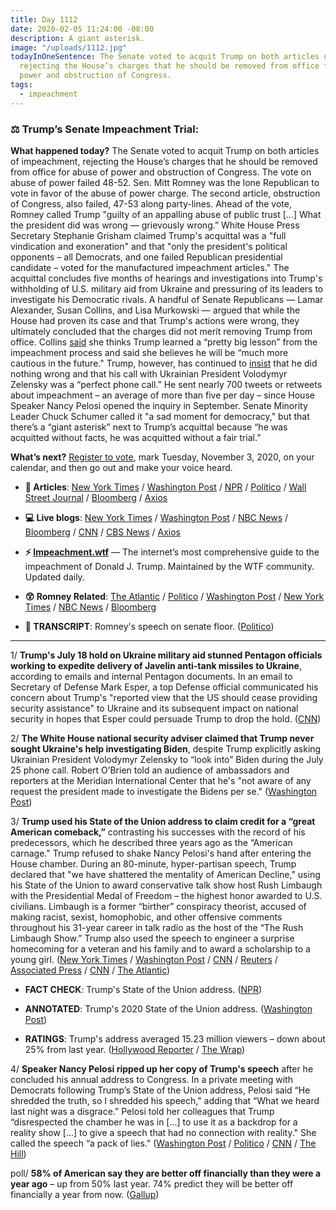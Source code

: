 ```yaml
---
title: Day 1112
date: 2020-02-05 11:24:00 -08:00
description: A giant asterisk.
image: "/uploads/1112.jpg"
todayInOneSentence: The Senate voted to acquit Trump on both articles of impeachment,
  rejecting the House’s charges that he should be removed from office for abuse of
  power and obstruction of Congress.
tags:
  - impeachment
---
```


### ⚖️ Trump’s Senate Impeachment Trial:

**What happened today?** The Senate voted to acquit Trump on both articles of impeachment, rejecting the House’s charges that he should be removed from office for abuse of power and obstruction of Congress. The vote on abuse of power failed 48-52. Sen. Mitt Romney was the lone Republican to vote in favor of the abuse of power charge. The second article, obstruction of Congress, also failed, 47-53 along party-lines. Ahead of the vote, Romney called Trump "guilty of an appalling abuse of public trust \[...\] What the president did was wrong — grievously wrong.” White House Press Secretary Stephanie Grisham claimed Trump's acquittal was a "full vindication and exoneration" and that "only the president's political opponents – all Democrats, and one failed Republican presidential candidate – voted for the manufactured impeachment articles." The acquittal concludes five months of hearings and investigations into Trump's withholding of U.S. military aid from Ukraine and pressuring of its leaders to investigate his Democratic rivals. A handful of Senate Republicans — Lamar Alexander, Susan Collins, and Lisa Murkowski — argued that while the House had proven its case and that Trump's actions were wrong, they ultimately concluded that the charges did not merit removing Trump from office. Collins [said](https://www.cbsnews.com/news/susan-collins-will-vote-to-acquit-trump-saying-hes-learned-from-impeachment/) she thinks Trump learned a “pretty big lesson” from the impeachment process and said she believes he will be “much more cautious in the future." Trump, however, has continued to [insist](https://www.washingtonpost.com/politics/trump-says-he-plans-to-award-presidential-medal-of-freedom-to-rush-limbaugh/2020/02/04/2d8f6a76-47a7-11ea-ab15-b5df3261b710_story.html) that he did nothing wrong and that his call with Ukrainian President Volodymyr Zelensky was a “perfect phone call.” He sent nearly 700 tweets or retweets about impeachment – an average of more than five per day – since House Speaker Nancy Pelosi opened the inquiry in September. Senate Minority Leader Chuck Schumer called it "a sad moment for democracy," but that there’s a “giant asterisk” next to Trump’s acquittal because “he was acquitted without facts, he was acquitted without a fair trial.”

**What’s next?** [Register to vote](https://vote.gov/), mark Tuesday, November 3, 2020, on your calendar, and then go out and make your voice heard.

* **📝 Articles**: [New York Times](https://www.nytimes.com/2020/02/05/us/politics/trump-acquitted-impeachment.html) / [Washington Post](https://www.washingtonpost.com/politics/in-historic-vote-trump-acquitted-of-impeachment-charges/2020/02/05/8b7ea90e-4832-11ea-ab15-b5df3261b710_story.html) / [NPR](https://www.npr.org/2020/02/05/801429948/not-guilty-trump-acquitted-on-2-articles-of-impeachment-as-historic-trial-closes) / [Politico](https://www.politico.com/news/2020/02/05/trump-impeachment-vote-110805) / [Wall Street Journal](https://www.wsj.com/articles/senate-expected-to-vote-to-acquit-trump-on-impeachment-11580908525) / [Bloomberg](https://www.bloomberg.com/news/articles/2020-02-05/trump-set-for-acquittal-with-democrats-second-guessing-strategy) / [Axios](https://www.axios.com/trump-acquitted-senate-impeachment-trial-797c8a8f-be4e-441c-955e-097f2da39b17.html)

* **💻 Live blogs**: [New York Times](https://www.nytimes.com/2020/02/05/us/politics/impeachment-vote.html) / [Washington Post](https://www.washingtonpost.com/politics/impeachment-trial-live-updates/2020/02/05/a7a79daa-4807-11ea-ab15-b5df3261b710_story.html) / [NBC News](https://www.nbcnews.com/politics/trump-impeachment-inquiry/live-blog/trump-impeachment-trial-senate-votes-articles-impeachment-n1130646) / [Bloomberg](https://www.bloomberg.com/news/articles/2020-02-05/trump-acquittal-certain-in-final-senate-vote-impeachment-update) / [CNN](https://www.cnn.com/politics/live-news/trump-impeachment-trial-02-05-20/) / [CBS News](https://www.cbsnews.com/live-updates/trump-impeachment-trial-senate-vote-verdict-acquittal-today-2020-02-05/) / [Axios](https://www.axios.com/trump-impeachment-trial-live-updates-175149a5-67a5-4911-ae35-23662025f235.html)

* **⚡️ [Impeachment.wtf](https://talk.whatthefuckjusthappenedtoday.com/t/the-impeachment-of-president-donald-j-trump/4547)** — The internet’s most comprehensive guide to the impeachment of Donald J. Trump. Maintained by the WTF community. Updated daily.

* **😲 Romney Related**: [The Atlantic](https://www.theatlantic.com/politics/archive/2020/02/romney-impeach-trump/606127/) / [Politico](https://www.politico.com/news/2020/02/05/sen-mitt-romney-will-vote-to-convict-trump-breaking-with-fellow-republicans-110848) / [Washington Post](https://www.washingtonpost.com/politics/with-his-vote-to-convict-trump-on-abuse-of-power-romney-will-break-with-his-party--and-awaits-the-consequences/2020/02/05/a76dce74-4841-11ea-ab15-b5df3261b710_story.html) / [New York Times](https://www.nytimes.com/2020/02/05/us/politics/romney-convict-trump.html) / [NBC News](https://www.nbcnews.com/politics/trump-impeachment-inquiry/trump-impeachment-sen-doug-jones-says-he-will-vote-convict-n1130756) / [Bloomberg](https://www.bloomberg.com/news/articles/2020-02-05/gop-s-romney-will-vote-to-convict-trump-breaking-with-party)

* **📖 TRANSCRIPT**: Romney's speech on senate floor. ([Politico](https://www.politico.com/news/2020/02/05/mitt-romney-impeachment-vote-speech-transcript-110849))

---

1/ **Trump's July 18 hold on Ukraine military aid stunned Pentagon officials working to expedite delivery of Javelin anti-tank missiles to Ukraine**, according to emails and internal Pentagon documents. In an email to Secretary of Defense Mark Esper, a top Defense official communicated his concern about Trump's "reported view that the US should cease providing security assistance" to Ukraine and its subsequent impact on national security in hopes that Esper could persuade Trump to drop the hold. ([CNN](https://www.cnn.com/2020/02/05/politics/emails-pentagon-alarm-ukraine-aid/index.html))

2/ **The White House national security adviser claimed that Trump never sought Ukraine's help investigating Biden**, despite Trump explicitly asking Ukrainian President Volodymyr Zelensky to “look into” Biden during the July 25 phone call. Robert O’Brien told an audience of ambassadors and reporters at the Meridian International Center that he's "not aware of any request the president made to investigate the Bidens per se." ([Washington Post](https://www.washingtonpost.com/politics/white-house-national-security-adviser-says-trump-didnt-seek-ukraines-help-with-investigations-despite-evidence-to-the-contrary/2020/02/05/a3794450-4833-11ea-ab15-b5df3261b710_story.html))

3/ **Trump used his State of the Union address to claim credit for a “great American comeback,”** contrasting his successes with the record of his predecessors, which he described three years ago as the “American carnage." Trump refused to shake Nancy Pelosi's hand after entering the House chamber. During an 80-minute, hyper-partisan speech, Trump declared that "we have shattered the mentality of American Decline," using his State of the Union to award conservative talk show host Rush Limbaugh with the Presidential Medal of Freedom – the highest honor awarded to U.S. civilians. Limbaugh is a former “birther” conspiracy theorist, accused of making racist, sexist, homophobic, and other offensive comments throughout his 31-year career in talk radio as the host of the “The Rush Limbaugh Show.” Trump also used the speech to engineer a surprise homecoming for a veteran and his family and to award a scholarship to a young girl. ([New York Times](https://www.nytimes.com/2020/02/05/us/politics/trump-state-of-the-union.html) / [Washington Post](https://www.washingtonpost.com/politics/state-of-the-union-impeachment-live-updates/2020/02/04/22ddcdf6-46d6-11ea-ab15-b5df3261b710_story.html) / [CNN](https://www.cnn.com/2020/02/04/politics/trump-pelosi-handshake-state-of-the-union/index.html) / [Reuters](https://www.reuters.com/article/us-usa-trump-speech-congress-idUSKBN1ZZ0I1) / [Associated Press](https://apnews.com/314d6d298427151dc580f81a3ebece78) / [CNN](https://www.cnn.com/2020/02/04/politics/rush-limbaugh-donald-trump-medal-of-freedom/index.html) / [The Atlantic](https://www.theatlantic.com/politics/archive/2012/11/the-gop-must-choose-rush-limbaugh-or-minority-voters/265002/))

* **FACT CHECK**: Trump's State of the Union address. ([NPR](https://www.npr.org/2020/02/04/800983688/fact-check-president-trump-delivers-his-3rd-state-of-the-union-address))

* **ANNOTATED**: Trump's 2020 State of the Union address. ([Washington Post](https://www.washingtonpost.com/politics/2020/02/04/transcript-president-trumps-2020-state-union-address/))

* **RATINGS**: Trump's address averaged 15.23 million viewers – down about 25% from last year. ([Hollywood Reporter](https://www.hollywoodreporter.com/live-feed/state-union-tv-ratings-tuesday-feb-4-2020-1276465) / [The Wrap](https://www.thewrap.com/donald-trump-state-of-the-union-2020-ratings/))

4/ **Speaker Nancy Pelosi ripped up her copy of Trump's speech** after he concluded his annual address to Congress. In a private meeting with Democrats following Trump’s State of the Union address, Pelosi said “He shredded the truth, so I shredded his speech," adding that “What we heard last night was a disgrace.” Pelosi told her colleagues that Trump “disrespected the chamber he was in \[...\] to use it as a backdrop for a reality show \[...\] to give a speech that had no connection with reality." She called the speech “a pack of lies." ([Washington Post](https://www.washingtonpost.com/politics/pelosi-calls-trumps-state-of-the-union-address-a-pack-of-lies-amid-democratic-frustration/2020/02/05/99c6bcda-4833-11ea-8949-a9ca94a90b4c_story.html) / [Politico](https://www.politico.com/news/2020/02/05/nancy-pelosi-unleashes-on-trump-after-state-of-the-union-110825) / [CNN](https://www.cnn.com/2020/02/05/politics/pelosi-trump-speech-shredded-state-of-the-union/index.html) / [The Hill](https://thehill.com/homenews/house/481604-pelosi-trashes-trump-address-he-shredded-the-truth-so-i-shredded-his-speech))

poll/ **58% of American say they are better off financially than they were a year ago** – up from 50% last year. 74% predict they will be better off financially a year from now. ([Gallup](https://news.gallup.com/poll/284264/record-high-optimism-personal-finances.aspx))